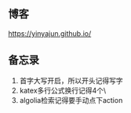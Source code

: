 ## 博客

https://yinyajun.github.io/


## 备忘录
1. 首字大写开启，所以开头记得写字
2. katex多行公式换行记得4个\
3. algolia检索记得要手动点下action
